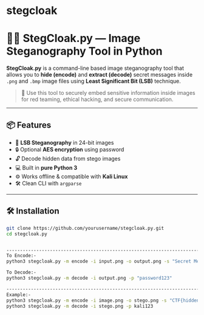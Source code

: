 # stegcloak


# 🕵️‍♂️ StegCloak.py — Image Steganography Tool in Python

**StegCloak.py** is a command-line based image steganography tool that allows you to **hide (encode)** and **extract (decode)** secret messages inside `.png` and `.bmp` image files using **Least Significant Bit (LSB)** technique.

> 🔐 Use this tool to securely embed sensitive information inside images for red teaming, ethical hacking, and secure communication.

---

## 📦 Features

- 🧬 **LSB Steganography** in 24-bit images
- 🔒 Optional **AES encryption** using password
- 🔓 Decode hidden data from stego images
- 💻 Built in **pure Python 3**
- ⚙️ Works offline & compatible with **Kali Linux**
- 🛠️ Clean CLI with `argparse`

---

## 🛠️ Installation

```bash
git clone https://github.com/yourusername/stegcloak.py.git
cd stegcloak.py


-----------------------------------------------------------------------------------------------------------------------
To Encode:-
python3 stegcloak.py -m encode -i input.png -o output.png -s "Secret Message" -p "password123"

To Decode:-
python3 stegcloak.py -m decode -i output.png -p "password123"

-----------------------------------------------------------------------------------------------------------------------
Example:-
python3 stegcloak.py -m encode -i image.png -o stego.png -s "CTF{hidden_payload}" -p kali123
python3 stegcloak.py -m decode -i stego.png -p kali123


